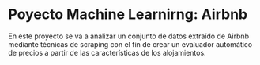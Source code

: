 # Poyecto Machine Learnirng: Airbnb

En este proyecto se va a analizar un conjunto de datos extraído de Airbnb mediante técnicas de scraping con el fin de crear un evaluador automático de precios a partir de las características de los alojamientos.
